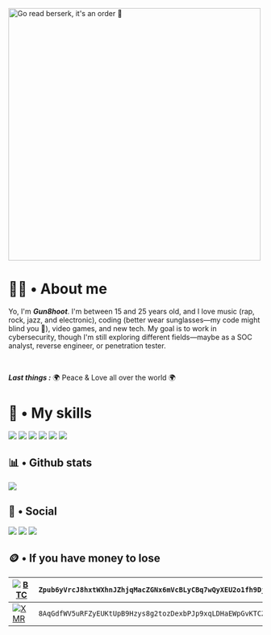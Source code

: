 <a href="https://github.com/Gun8hoot"><img src="./bdg_berserk.jpg" alt="Go read berserk, it's an order 🛐" width="500"></a>

<h1> 🧑‍💻 • About me </h1>

Yo, I'm ***Gun8hoot***. I'm between 15 and 25 years old, and I love music (rap, rock, jazz, and electronic), coding (better wear sunglasses—my code might blind you 👀), video games, and new tech. My goal is to work in cybersecurity, though I'm still exploring different fields—maybe as a SOC analyst, reverse engineer, or penetration tester.

<br>

***Last things :*** 
🌍 Peace & Love all over the world 🌍

<h1> 💽  • My skills </h1>

<div style="align-item: center">
    <a href="https://github.com/Gun8hoot?tab=repositories&q&type&language=python&sort"><img src="https://img.shields.io/badge/c-%2300599C.svg?style=for-the-badge&logo=c&logoColor=white"></a>
    <a href="https://github.com/Gun8hoot?tab=repositories&q&type&language=c%2B%2B&sort"><img src="https://img.shields.io/badge/c++-%2300599C.svg?style=for-the-badge&logo=c%2B%2B&logoColor=white"></a>
    <a href="https://github.com/Gun8hoot?tab=repositories&q&type&language=python&sort"><img src="https://img.shields.io/badge/python-3670A0?style=for-the-badge&logo=python&logoColor=white"></a>
    <a href="https://github.com/Gun8hoot?tab=repositories&q&type&language=html&sort"><img src="https://img.shields.io/badge/html5-%23E34F26.svg?style=for-the-badge&logo=html5&logoColor=white"></a>
    <a href="https://github.com/Gun8hoot?tab=repositories&q&type&language=shell&sort"><img src="https://img.shields.io/badge/bash_script-%23121011.svg?style=for-the-badge&logo=gnu-bash&logoColor=white"></a>
    <a href="?"><img src="https://img.shields.io/badge/Linux-FCC624?style=for-the-badge&logo=linux&logoColor=black"></a>
</div>


 
<h2> 📊  • Github stats </h2>
    <a href="?"><img src="https://github-readme-stats.vercel.app/api/top-langs/?username=Gun8hoot&bg_color=0,000000,130F40"></a>

<h2>💬 • Social </h2>
    <a href="https://infosec.exchange/@Gun8hoot"><img src="https://img.shields.io/badge/-MASTODON-%232B90D9?style=for-the-badge&logo=mastodon&logoColor=white"></a>
    <a href="https://bsky.app/profile/gun8hoot.bsky.social"><img src="https://img.shields.io/badge/Bluesky-0285FF?style=for-the-badge&logo=Bluesky&logoColor=white"></a>
    <a href="mailto:gun8hoot@proton.me"><img src="https://img.shields.io/badge/ProtonMail-8B89CC?style=for-the-badge&logo=protonmail&logoColor=white"></a>


<h2>🪙 • If you have money to lose</h2>

| [![BTC](https://img.shields.io/badge/Bitcoin-000000?style=for-the-badge&logo=bitcoin&logoColor=wh)](https://bitcoin.org/en/) | `Zpub6yVrcJ8hxtWXhnJZhjqMacZGNx6mVcBLyCBq7wQyXEU2o1fh9DjQXDak2f4Pu7nwKmBpzhXzhYiAeNTw6yEaxxksVMtbUDwUzxp25rpt8cb` |
|-----------------------------------------------------------------------------------------------------------|-----------------------------|
| [![XMR](https://img.shields.io/badge/monero-FF6600?style=for-the-badge&logo=monero&logoColor=white)](https://www.getmonero.org/) | `8AqGdfWV5uRFZyEUKtUpB9Hzys8g2tozDexbPJp9xqLDHaEWpGvKTCZKXQBCYPu8Lb6E3emADjpjCD6FRsBSmdY76vw83DD` |

